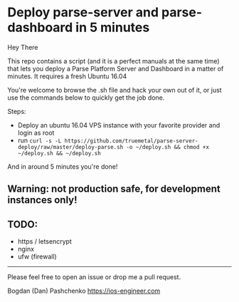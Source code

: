 # Deploy parse-server and parse-dashboard in 5 minutes

Hey There

This repo contains a script (and it is a perfect manuals at the same time) that lets you deploy a Parse Platform Server and Dashboard in a matter of minutes. It requires a fresh Ubuntu 16.04

You're welcome to browse the .sh file and hack your own out of it, or just use the commands below to quickly get the job done.

Steps: 
- Deploy an ubuntu 16.04 VPS instance with your favorite provider and login as root
- run `curl -s -L https://github.com/truemetal/parse-server-deploy/raw/master/deploy-parse.sh -o ~/deploy.sh && chmod +x ~/deploy.sh && ~/deploy.sh`

And in around 5 minutes you're done! 

## Warning: not production safe, for development instances only!

## TODO:

- https / letsencrypt
- nginx 
- ufw (firewall)

---

Please feel free to open an issue or drop me a pull request.

Bogdan (Dan) Pashchenko
https://ios-engineer.com
